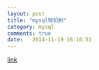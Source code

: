 ```yaml
---
layout: post
title: "mysql锁机制"
category: mysql
comments: true
date:   2014-11-19 16:16:51
---
```


[link](http://blog.csdn.net/forever_feng/article/details/4368003)

